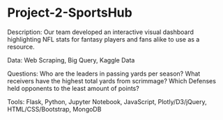 # Project-2-SportsHub

Description: Our team developed an interactive visual dashboard highlighting NFL stats for fantasy players and fans alike to use as a resource.

Data: Web Scraping, Big Query, Kaggle Data

Questions: Who are the leaders in passing yards per season? What receivers have the highest total yards from scrimmage? Which Defenses held opponents to the least amount of points?

Tools: Flask, Python, Jupyter Notebook, JavaScript, Plotly/D3/jQuery, HTML/CSS/Bootstrap, MongoDB
